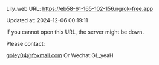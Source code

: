 Lily_web URL: https://eb58-61-165-102-156.ngrok-free.app

Updated at: 2024-12-06 00:19:11

If you cannot open this URL, the server might be down.

Please contact: 

goley04@foxmail.com Or Wechat:GL_yeaH